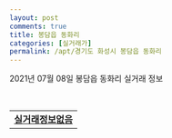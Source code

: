 ```yaml
---
layout: post
comments: true
title: 봉담읍 동화리
categories: [실거래가]
permalink: /apt/경기도 화성시 봉담읍 동화리
---
```


2021년 07월 08일 봉담읍 동화리 실거래 정보

<script type="text/javascript">
  google.charts.load('current', {'packages':['corechart']});
  google.charts.setOnLoadCallback(drawChart);

  function drawChart() {
    var data = google.visualization.arrayToDataTable([['거래일', '매매', '전월세', '전매'], ['20-07', 23, 21, 0], ['20-08', 17, 42, 0], ['20-09', 25, 23, 0], ['20-10', 28, 36, 0], ['20-11', 33, 45, 0], ['20-12', 45, 49, 0], ['21-01', 31, 38, 0], ['21-02', 24, 37, 0], ['21-03', 31, 32, 0], ['21-04', 28, 29, 0], ['21-05', 31, 17, 0], ['21-06', 14, 22, 0], ['21-07', 1, 1, 0]]);

    var options = {
      title: '최근 1년간 유형별 거래량 추이',
      legend: { position: 'bottom' }
    };

    var chart = new google.visualization.LineChart(document.getElementById('columnchart_material'));
    chart.draw(data, (options));년간 
  }
</script>

<div id="columnchart_material" style="width: 95%; margin-left: -35px; display: block"></div>
<br>
<table>
  <tr>
    <td colspan="4" style="font-weight: bold;"><a href="https://search.naver.com/search.naver?query=봉담읍 동화리 실거래정보없음">실거래정보없음</a></td>
  </tr>
    
</table>
    